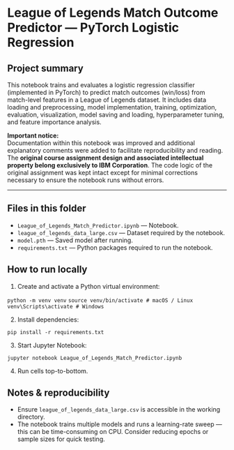 # League of Legends Match Outcome Predictor — PyTorch Logistic Regression

## Project summary   
This notebook trains and evaluates a logistic regression classifier (implemented in PyTorch) to predict match outcomes (win/loss) from match-level features in a League of Legends dataset. It includes data loading and preprocessing, model implementation, training, optimization, evaluation, visualization, model saving and loading, hyperparameter tuning, and feature importance analysis.

**Important notice:**  
Documentation within this notebook was improved and additional explanatory comments were added to facilitate reproducibility and reading. The **original course assignment design and associated intellectual property belong exclusively to IBM Corporation**. The code logic of the original assignment was kept intact except for minimal corrections necessary to ensure the notebook runs without errors.

---

## Files in this folder
- `League_of_Legends_Match_Predictor.ipynb` — Notebook.  
- `league_of_legends_data_large.csv` — Dataset required by the notebook.  
- `model.pth` — Saved model after running.  
- `requirements.txt` — Python packages required to run the notebook.

## How to run locally

1. Create and activate a Python virtual environment:

`python -m venv venv`
`source venv/bin/activate # macOS / Linux`
`venv\Scripts\activate # Windows`

2. Install dependencies:

`pip install -r requirements.txt`

3. Start Jupyter Notebook:

`jupyter notebook League_of_Legends_Match_Predictor.ipynb`

4. Run cells top-to-bottom.

## Notes & reproducibility

- Ensure `league_of_legends_data_large.csv` is accessible in the working directory.  
- The notebook trains multiple models and runs a learning-rate sweep — this can be time-consuming on CPU. Consider reducing epochs or sample sizes for quick testing.  
